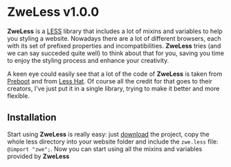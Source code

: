 # ZweLess v1.0.0

**ZweLess** is a [LESS](http://lesscss.org/) library that includes a lot of mixins and variables to help you styling a website. 
Nowadays there are a lot of different browsers, each with its set of prefixed properties and incompatibilities. 
**ZweLess** tries (and we can say succeded quite well) to think about that for you, saving you time to enjoy the styling process and enhance your creativity. 

A keen eye could easily see that a lot of the code of **ZweLess** is taken from [Preboot](http://getpreboot.com/) and from [Less Hat](http://lesshat.com/). 
Of course all the credit for that goes to their creators, I've just put it in a single library, trying to make it better and more flexible.

## Installation

Start using **ZweLess** is really easy: just [download](https://github.com/Zweer/zwe-less/archive/master.zip) the project, copy the whole less directory into your website folder and include the `zwe.less` file: `@import "zwe";`.
Now you can start using all the mixins and variables provided by **ZweLess**
